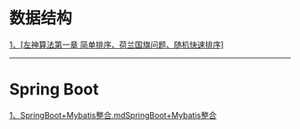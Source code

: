 # 数据结构

<a href="https://github.com/wannengdek/DataStructure/blob/master/左神算法/第一章.md">
  1、[左神算法第一章 简单排序、荷兰国旗问题、随机快速排序]</a>

--------

# Spring Boot

<a href="https://github.com/wannengdek/DataStructure/blob/master/SpringBoot配置/SpringBoot+Mybatis整合.md">
  1、SpringBoot+Mybatis整合.mdSpringBoot+Mybatis整合</a>



